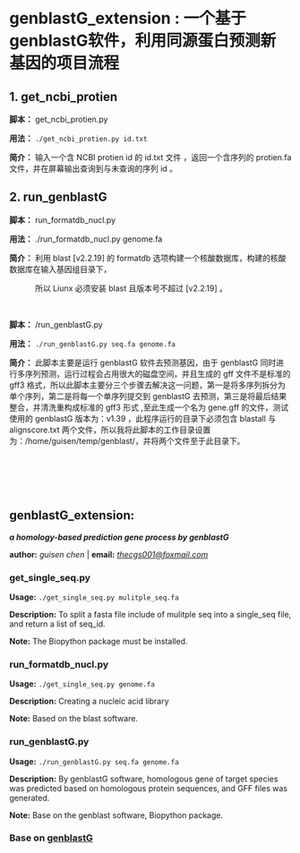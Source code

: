 # **genblastG_extension : 一个基于genblastG软件，利用同源蛋白预测新基因的项目流程** 

## 1. get_ncbi_protien

**脚本：** get_ncbi_protien.py

**用法：** `./get_ncbi_protien.py id.txt`

**简介：** 输入一个含 NCBI protien id 的 id.txt 文件 ，返回一个含序列的 protien.fa 文件，并在屏幕输出查询到与未查询的序列 id 。

## 2. run_genblastG

**脚本：** run_formatdb_nucl.py

**用法：** ./run_formatdb_nucl.py genome.fa

**简介：** 利用 blast [v2.2.19] 的 formatdb 选项构建一个核酸数据库，构建的核酸数据库在输入基因组目录下，

&ensp;&ensp;&ensp;&ensp;&ensp;&ensp; 所以 Liunx 必须安装 blast 且版本号不超过 [v2.2.19] 。

<br />

**脚本：** /run_genblastG.py

**用法：** `./run_genblastG.py seq.fa genome.fa`

**简介：** 此脚本主要是运行 genblastG 软件去预测基因，由于 genblastG 同时进行多序列预测，运行过程会占用很大的磁盘空间，并且生成的 gff 文件不是标准的 gff3 格式，所以此脚本主要分三个步骤去解决这一问题，第一是将多序列拆分为单个序列，第二是将每一个单序列提交到 genblastG 去预测，第三是将最后结果整合，并清洗重构成标准的 gff3 形式 ,至此生成一个名为 gene.gff 的文件，测试使用的 genblastG 版本为：v1.39 ，此程序运行的目录下必须包含 blastall 与 alignscore.txt 两个文件，所以我将此脚本的工作目录设置为：/home/guisen/temp/genblast/，并将两个文件至于此目录下。











<br />
<br />
<br />
<br /> 

## **genblastG_extension:** 
***a homology-based prediction gene process by genblastG***

**author:** *guisen chen*  |  **email:** *thecgs001@foxmail.com*

### get_single_seq.py

**Usage:** `./get_single_seq.py mulitple_seq.fa`

**Description:** To split a fasta file include of mulitple seq into a single_seq file, and return a list of seq_id.

**Note:** The Biopython package must be installed.

### run_formatdb_nucl.py

**Usage:** `./get_single_seq.py genome.fa`

**Description:** Creating a nucleic acid library 

**Note:** Based on the blast software.

### run_genblastG.py

**Usage:** `./run_genblastG.py seq.fa genome.fa`

**Description:** By genblastG software, homologous gene of target species was predicted based on homologous protein sequences, and GFF files was generated.

**Note:** Base on the genblast software, Biopython package.

### Base on [genblastG](http://genome.sfu.ca/genblast/download.html)
